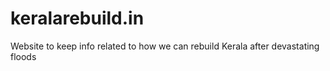 # keralarebuild.in
Website to keep info related to how we can rebuild Kerala after devastating floods
